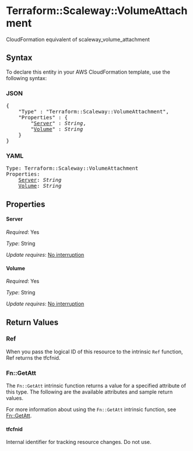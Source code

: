 # Terraform::Scaleway::VolumeAttachment

CloudFormation equivalent of scaleway_volume_attachment

## Syntax

To declare this entity in your AWS CloudFormation template, use the following syntax:

### JSON

<pre>
{
    "Type" : "Terraform::Scaleway::VolumeAttachment",
    "Properties" : {
        "<a href="#server" title="Server">Server</a>" : <i>String</i>,
        "<a href="#volume" title="Volume">Volume</a>" : <i>String</i>
    }
}
</pre>

### YAML

<pre>
Type: Terraform::Scaleway::VolumeAttachment
Properties:
    <a href="#server" title="Server">Server</a>: <i>String</i>
    <a href="#volume" title="Volume">Volume</a>: <i>String</i>
</pre>

## Properties

#### Server

_Required_: Yes

_Type_: String

_Update requires_: [No interruption](https://docs.aws.amazon.com/AWSCloudFormation/latest/UserGuide/using-cfn-updating-stacks-update-behaviors.html#update-no-interrupt)

#### Volume

_Required_: Yes

_Type_: String

_Update requires_: [No interruption](https://docs.aws.amazon.com/AWSCloudFormation/latest/UserGuide/using-cfn-updating-stacks-update-behaviors.html#update-no-interrupt)

## Return Values

### Ref

When you pass the logical ID of this resource to the intrinsic `Ref` function, Ref returns the tfcfnid.

### Fn::GetAtt

The `Fn::GetAtt` intrinsic function returns a value for a specified attribute of this type. The following are the available attributes and sample return values.

For more information about using the `Fn::GetAtt` intrinsic function, see [Fn::GetAtt](https://docs.aws.amazon.com/AWSCloudFormation/latest/UserGuide/intrinsic-function-reference-getatt.html).

#### tfcfnid

Internal identifier for tracking resource changes. Do not use.

